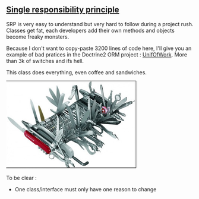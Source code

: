 ## [Single responsibility principle][3]

SRP is very easy to understand but very hard to follow during a project rush.
Classes get fat, each developers add their own methods and objects become
freaky monsters.

Because I don't want to copy-paste 3200 lines of code here, I'll give you an example
of bad pratices in the Doctrine2 ORM project : [UnifOfWork][4]. More than 3k of
switches and ifs hell.

This class does everything, even coffee and sandwiches.

![srp](./srp.jpg)

To be clear : 
 * One class/interface must only have one reason to change


[3]: http://en.wikipedia.org/wiki/Single_responsibility_principle
[4]: https://github.com/doctrine/doctrine2/blob/master/lib/Doctrine/ORM/UnitOfWork.php